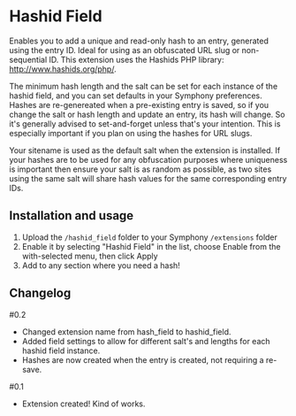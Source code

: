 # Hashid Field

Enables you to add a unique and read-only hash to an entry, generated using the entry ID. Ideal for using as an obfuscated URL slug or non-sequential ID. This extension uses the Hashids PHP library: http://www.hashids.org/php/.

The minimum hash length and the salt can be set for each instance of the hashid field, and you can set defaults in your Symphony preferences. Hashes are re-genereated when a pre-existing entry is saved, so if you change the salt or hash length and update an entry, its hash will change. So it's generally advised to set-and-forget unless that's your intention. This is especially important if you plan on using the hashes for URL slugs.

Your sitename is used as the default salt when the extension is installed. If your hashes are to be used for any obfuscation purposes where uniqueness is important then ensure your salt is as random as possible, as two sites using the same salt will share hash values for the same corresponding entry IDs.

## Installation and usage
 
1. Upload the `/hashid_field` folder to your Symphony `/extensions` folder
2. Enable it by selecting "Hashid Field" in the list, choose Enable from the with-selected menu, then click Apply
3. Add to any section where you need a hash!

## Changelog

#0.2

- Changed extension name from hash_field to hashid_field.
- Added field settings to allow for different salt's and lengths for each hashid field instance.
- Hashes are now created when the entry is created, not requiring a re-save.

#0.1

- Extension created! Kind of works.
